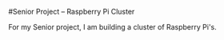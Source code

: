 #Senior Project – Raspberry Pi Cluster

For my Senior project, I am building a cluster of Raspberry Pi's.
